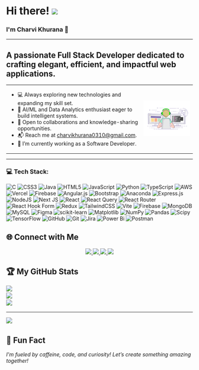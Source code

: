 # Hi there! ![](https://user-images.githubusercontent.com/18350557/176309783-0785949b-9127-417c-8b55-ab5a4333674e.gif)  
### I'm Charvi Khurana 🌟  
----
**A passionate Full Stack Developer dedicated to crafting elegant, efficient, and impactful web applications.**
-----
<div align="center">
  <table>
    <tr>
      <td>
        <ul>
          <li>💻 Always exploring new technologies and expanding my skill set.</li>
          <li>🌟 AI/ML and Data Analytics enthusiast eager to build intelligent systems.</li>
          <li>🤝 Open to collaborations and knowledge-sharing opportunities.</li>
          <li>📬 Reach me at <a href="mailto:charvikhurana0310@gmail.com">charvikhurana0310@gmail.com</a>.</li>
          <li>🌱 I’m currently working as a Software Developer.</li>
        </ul>
      </td>
      <td>
        <div align="center">
          <img src="https://raw.githubusercontent.com/devSouvik/devSouvik/master/gif3.gif" width="300" />
        </div>
      </td>
    </tr>
  </table>
</div>

-----

### 💻 Tech Stack:
![C](https://img.shields.io/badge/c-%2300599C.svg?style=for-the-badge&logo=c&logoColor=white) ![CSS3](https://img.shields.io/badge/css3-%231572B6.svg?style=for-the-badge&logo=css3&logoColor=white) ![Java](https://img.shields.io/badge/java-%23ED8B00.svg?style=for-the-badge&logo=openjdk&logoColor=white) ![HTML5](https://img.shields.io/badge/html5-%23E34F26.svg?style=for-the-badge&logo=html5&logoColor=white) ![JavaScript](https://img.shields.io/badge/javascript-%23323330.svg?style=for-the-badge&logo=javascript&logoColor=%23F7DF1E) ![Python](https://img.shields.io/badge/python-3670A0?style=for-the-badge&logo=python&logoColor=ffdd54) ![TypeScript](https://img.shields.io/badge/typescript-%23007ACC.svg?style=for-the-badge&logo=typescript&logoColor=white) ![AWS](https://img.shields.io/badge/AWS-%23FF9900.svg?style=for-the-badge&logo=amazon-aws&logoColor=white) ![Vercel](https://img.shields.io/badge/vercel-%23000000.svg?style=for-the-badge&logo=vercel&logoColor=white) ![Firebase](https://img.shields.io/badge/firebase-%23039BE5.svg?style=for-the-badge&logo=firebase) ![Angular.js](https://img.shields.io/badge/angular.js-%23E23237.svg?style=for-the-badge&logo=angularjs&logoColor=white) ![Bootstrap](https://img.shields.io/badge/bootstrap-%238511FA.svg?style=for-the-badge&logo=bootstrap&logoColor=white) ![Anaconda](https://img.shields.io/badge/Anaconda-%2344A833.svg?style=for-the-badge&logo=anaconda&logoColor=white) ![Express.js](https://img.shields.io/badge/express.js-%23404d59.svg?style=for-the-badge&logo=express&logoColor=%2361DAFB) ![NodeJS](https://img.shields.io/badge/node.js-6DA55F?style=for-the-badge&logo=node.js&logoColor=white) ![Next JS](https://img.shields.io/badge/opencv-%23white.svg?style=for-the-badge&logo=opencv&logoColor=white) ![React](https://img.shields.io/badge/react-%2320232a.svg?style=for-the-badge&logo=react&logoColor=%2361DAFB) ![React Query](https://img.shields.io/badge/-React%20Query-FF4154?style=for-the-badge&logo=react%20query&logoColor=white) ![React Router](https://img.shields.io/badge/React_Router-CA4245?style=for-the-badge&logo=react-router&logoColor=white) ![React Hook Form](https://img.shields.io/badge/React%20Hook%20Form-%23EC5990.svg?style=for-the-badge&logo=reacthookform&logoColor=white) ![Redux](https://img.shields.io/badge/redux-%23593d88.svg?style=for-the-badge&logo=redux&logoColor=white) ![TailwindCSS](https://img.shields.io/badge/tailwindcss-%2338B2AC.svg?style=for-the-badge&logo=tailwind-css&logoColor=white) ![Vite](https://img.shields.io/badge/vite-%23646CFF.svg?style=for-the-badge&logo=vite&logoColor=white) ![Firebase](https://img.shields.io/badge/firebase-a08021?style=for-the-badge&logo=firebase&logoColor=ffcd34) ![MongoDB](https://img.shields.io/badge/MongoDB-%234ea94b.svg?style=for-the-badge&logo=mongodb&logoColor=white) ![MySQL](https://img.shields.io/badge/mysql-4479A1.svg?style=for-the-badge&logo=mysql&logoColor=white) ![Figma](https://img.shields.io/badge/figma-%23F24E1E.svg?style=for-the-badge&logo=figma&logoColor=white) ![scikit-learn](https://img.shields.io/badge/scikit--learn-%23F7931E.svg?style=for-the-badge&logo=scikit-learn&logoColor=white) ![Matplotlib](https://img.shields.io/badge/Matplotlib-%23ffffff.svg?style=for-the-badge&logo=Matplotlib&logoColor=black) ![NumPy](https://img.shields.io/badge/numpy-%23013243.svg?style=for-the-badge&logo=numpy&logoColor=white) ![Pandas](https://img.shields.io/badge/pandas-%23150458.svg?style=for-the-badge&logo=pandas&logoColor=white) ![Scipy](https://img.shields.io/badge/SciPy-%230C55A5.svg?style=for-the-badge&logo=scipy&logoColor=%white) ![TensorFlow](https://img.shields.io/badge/TensorFlow-%23FF6F00.svg?style=for-the-badge&logo=TensorFlow&logoColor=white) ![GitHub](https://img.shields.io/badge/github-%23121011.svg?style=for-the-badge&logo=github&logoColor=white) ![Git](https://img.shields.io/badge/git-%23F05033.svg?style=for-the-badge&logo=git&logoColor=white) ![Jira](https://img.shields.io/badge/jira-%230A0FFF.svg?style=for-the-badge&logo=jira&logoColor=white) ![Power Bi](https://img.shields.io/badge/power_bi-F2C811?style=for-the-badge&logo=powerbi&logoColor=black) ![Postman](https://img.shields.io/badge/Postman-FF6C37?style=for-the-badge&logo=postman&logoColor=white)

## 🌐 Connect with Me  
<div align="center">  
  <a href="https://www.github.com/charvi03" target="_blank">
    <img src="https://raw.githubusercontent.com/danielcranney/readme-generator/main/public/icons/socials/github.svg" width="40" />
  </a>
  <a href="https://linkedin.com/in/charvi-khurana" target="_blank">
    <img src="https://raw.githubusercontent.com/rahuldkjain/github-profile-readme-generator/master/src/images/icons/Social/linked-in-alt.svg" width="40" />
  </a>
  <a href="https://leetcode.com/u/charvikhurana01/" target="_blank">
    <img src="https://upload.wikimedia.org/wikipedia/commons/1/19/LeetCode_logo_black.png" width="40" />
  </a>
  <a href="https://www.instagram.com/charvi.0_1/" target="_blank">
    <img src="https://upload.wikimedia.org/wikipedia/commons/a/a5/Instagram_icon.png" width="40" />
  </a>
</div>  



## 🏆 My GitHub Stats  

![](https://github-readme-stats.vercel.app/api?username=charvi03&theme=blue-green&hide_border=false&include_all_commits=false&count_private=false)<br/>
![](https://github-readme-streak-stats.herokuapp.com/?user=charvi03&theme=blue-green&hide_border=false)<br/>
![](https://github-readme-stats.vercel.app/api/top-langs/?username=charvi03&theme=blue-green&hide_border=false&include_all_commits=false&count_private=false&layout=compact)

-----------------

[![](https://visitcount.itsvg.in/api?id=charvi03&icon=0&color=0)](https://visitcount.itsvg.in)

## 🌟 **Fun Fact**
_I'm fueled by caffeine, code, and curiosity! Let’s create something amazing together!_
